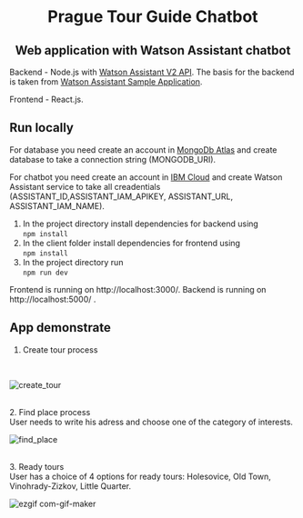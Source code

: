 <h1 align="center" style="border-bottom: none;">Prague Tour Guide Chatbot</h1>
<h2 align="center"> Web application with Watson Assistant chatbot </h2>
<p> Backend - Node.js with <a href="https://cloud.ibm.com/apidocs/assistant-v2#introduction">Watson Assistant V2 API</a>. The basis for the backend is taken from <a href="the basis for the backend is taken from">Watson Assistant Sample Application</a>.</p>
<p> Frontend - React.js. </p>

<h2> Run locally </h2>
  
  <p>For database you need create an account in <a href="https://www.mongodb.com/cloud/atlas">MongoDb Atlas</a> and create database to take a connection string (MONGODB_URI).</p>
  <p>For chatbot you need create an account in <a href="https://cloud.ibm.com/registration">IBM Cloud</a> and create Watson Assistant service to take all creadentials (ASSISTANT_ID,ASSISTANT_IAM_APIKEY, ASSISTANT_URL, ASSISTANT_IAM_NAME).</p>
  
    
   1. In the project directory install dependencies for backend using <br> `npm install`
   2. In the client folder install dependencies for frontend using <br>
     `npm install`
   3. In the project directory run <br>
     `npm run dev`

Frontend is running on http://localhost:3000/. Backend is running on http://localhost:5000/ .


<h2> App demonstrate </h2>

1. Create tour process
<br>

![create_tour](https://user-images.githubusercontent.com/43849574/122234106-e53bb100-cebc-11eb-9d71-617c45d58412.gif)

<br>
2. Find place process
<br>
User needs to write his adress and choose one of the category of interests. 
<br>

![find_place](https://user-images.githubusercontent.com/43849574/122234136-ea98fb80-cebc-11eb-8d40-f70e3b0f3505.gif)

<br>
3. Ready tours
<br>
User has a choice of 4 options for ready tours: Holesovice, Old Town, Vinohrady-Zizkov, Little Quarter.
<br>

![ezgif com-gif-maker](https://user-images.githubusercontent.com/43849574/122234711-61ce8f80-cebd-11eb-9e19-dbe66cd449cc.gif)

<br>
